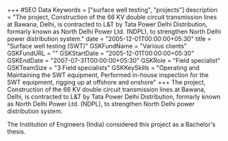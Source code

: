 +++
#SEO Data
Keywords = ["surface well testing", "projects"]
description = "The project, Construction of the 66 KV double circuit transmission lines at Bawana, Delhi, is contracted to L&T by Tata Power Delhi Distribution, formarly known as North Delhi Power Ltd. (NDPL), to strengthen North Delhi power distribution system."
date = "2005-12-01T00:00:00+05:30"
title = "Surface well testing (SWT)"
GSKFundName = "Various clients"
GSKFundURL = ""
GSKStartDate = "2005-12-01T00:00:00+05:30"
GSKEndDate = "2007-07-31T00:00:00+05:30"
GSKRole = "Field specialist"
GSKTeamSize = "3 Field specialists"
GSKKeySkills = "Operating and Maintaining the SWT equipment, Performed in-house inspection for the SWT equipment, rigging up at offshore and onshore"
+++
The project, Construction of the 66 KV double circuit transmission lines at Bawana, Delhi, is contracted to L&T by Tata Power Delhi Distribution, formarly known as North Delhi Power Ltd. (NDPL), to strengthen North Delhi power distribution system.

The Institution of Engineers (India) considered this project as a Bachelor's thesis.